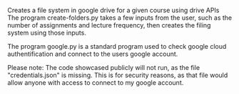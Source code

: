 Creates a file system in google drive for a given course using drive APIs
The program create-folders.py takes a few inputs from the user, such as the number of assignments and lecture frequency,
then creates the filing system using those inputs.

The program google.py is a standard program used to check google cloud authentification and connect to the users google account.

Please note: The code showcased publicly will not run, as the file "credentials.json" is missing. This is for security reasons, as that file would allow anyone with access to connect to my google account.
